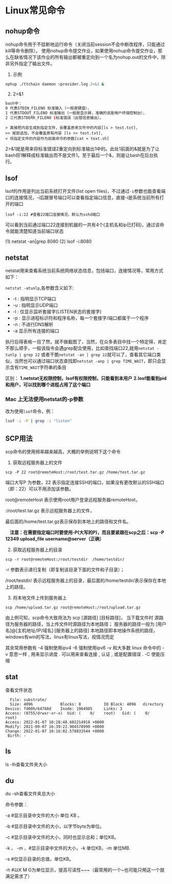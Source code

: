# Linux常见命令

## nohup命令

nohup命令用于不挂断地运行命令（关闭当前session不会中断改程序，只能通过kill等命令删除）。
使用nohup命令提交作业，如果使用nohup命令提交作业，那么在缺省情况下该作业的所有输出都被重定向到一个名为nohup.out的文件中，除非另外指定了输出文件。



1. 示例

```bash
nphup ./ttchain daemon >provider.log 2>&1 &
```



2. 2>&1

```bash
bash中：
0 代表STDIN_FILENO 标准输入（一般是键盘），
1 代表STDOUT_FILENO 标准输出（一般是显示屏，准确的说是用户终端控制台），
2 三代表STDERR_FILENO (标准错误（出错信息输出）。
```

```
> 直接把内容生成到指定文件，会覆盖原来文件中的内容[ls > test.txt],
>> 尾部追加，不会覆盖原有内容 [ls >> test.txt],
< 将指定文件的内容作为前面命令的参数[cat < text.sh]
```

2>&1就是用来将标准错误2重定向到标准输出1中的。此处1前面的&就是为了让bash将1解释成标准输出而不是文件1。至于最后一个&，则是让bash在后台执行。





## lsof

lsof的作用是列出当前系统打开文件(list open files)，不过通过`-i`参数也能查看端口的连接情况，-i后跟冒号端口可以查看指定端口信息，直接-i是系统当前所有打开的端口

`lsof -i:22 #查看22端口连接情况，默认为sshd端口` 



可以看到当前通过端口22连接到机器的一共有4个(主机名和ip已打码)，通过该命令就能清楚知道当前端口状态

 

(1) netstat -an|grep 8080
(2) lsof -i:8080

## netstat

netstat用来查看系统当前系统网络状态信息，包括端口，连接情况等，常用方式如下：

`netstat -atunlp`,各参数含义如下:

- -t : 指明显示TCP端口
- -u : 指明显示UDP端口
- -l : 仅显示监听套接字(LISTEN状态的套接字)
- -p : 显示进程标识符和程序名称，每一个套接字/端口都属于一个程序
- -n : 不进行DNS解析
- -a 显示所有连接的端口

执行后得表格一目了然，就不做截图了，当然，在众多表目中找一个特定得，肯定不那么顺手，一般该指令会遇grep配合使用，比如查找端口22,就用`netstat -tunlp | grep 22` 或者干脆`netstat -an | grep 22`就可以了，查看其它端口类似，当然也可以通过端口状态查找即`netstat -anp | grep TIME_WAIT`，即只会显示含有`TIME_WAIT`字符串的条目



区别：
**1.netstat无权限控制，lsof有权限控制，只能看到本用户**
**2.losf能看到pid和用户，可以找到哪个进程占用了这个端口**



### Mac 上无法使用netstat的-p参数

改为使用`lsof`命令，例：

```bash
lsof -i -P | grep -i "listen"
```

## SCP用法

scp命令的使用频率越来越高，大概的举例说明下这个命令

1. 获取远程服务器上的文件

```
scp -P 22 root@remoteHost:/root/test.tar.gz /home/test.tar.gz
```

端口大写P 为参数，22 表示指定连接SSH的端口，如果没有更改默认的SSH端口（即：22）可以不用添加该参数。

 root@remoteHost 表示使用root用户登录远程服务器remoteHost，

:/root/test.tar.gz 表示远程服务器上的文件，

最后面的/home/test.tar.gz表示保存到本地上的路径和文件名。

　**注意：在需要指定端口时要使用-P(大写的P)，而且要紧跟在scp之后：scp -P 12349 upload_file username@server（正确）**

2. 获取远程服务器上的目录

```
scp -r root@remoteHost:/root/testdir  /home/testdir/
```

-r 参数表示递归复制（即复制该目录下面的文件和子目录）；

/root/testdir/ 表示远程服务器上的目录，最后面的/home/testdir/表示保存在本地上的路径。



3. 将本地文件上传到服务器上

```
scp /home/upload.tar.gz root@remoteHost:/root/upload.tar.gz
```

由上例可知，scp命令大致用法为 scp [源路径] [目标路径]，
当下载文件时 源路径为服务器的路径，当上传文件时源路径为本地路径；
服务器的路径一般为 [用户名]@[主机地址/IP/域名]:[服务器上的路径]
本地路径即本地操作系统的路径，windows有win的写法，linux有linux写法，视情况而定

其余常用参数有
-4 强制使用ipv4
-6 强制使用ipv6
-v 和大多数 linux 命令中的 -v 意思一样 , 用来显示进度 . 可以用来查看连接 , 认证 , 或是配置错误 .
-C 使能压缩



## stat

查看文件状态

```
  File: substrate/
  Size: 4096            Blocks: 8          IO Block: 4096   directory
Device: fd00h/64768d    Inode: 1964985     Links: 3
Access: (0755/drwxr-xr-x)  Uid: (    0/    root)   Gid: (    0/    root)
Access: 2022-01-07 10:28:48.602214918 +0800
Modify: 2021-09-07 16:39:22.904578990 +0800
Change: 2022-01-07 10:16:02.578833544 +0800
 Birth: -
```



## ls

ls -lh查看文件夹大小



## du

du -sh查看文件夹总大小

命令参数：

-a   #显示目录中文件的大小  单位 KB 。

-b  #显示目录中文件的大小，以字节byte为单位。

-c  #显示目录中文件的大小，同时也显示总和；单位KB。

-k 、 -m  、#显示目录中文件的大小，-k 单位KB，-m 单位MB.

-s  #仅显示目录的总值，单位KB。

-h  #以K  M  G为单位显示，提高可读性~~~（最常用的一个~也可能只用这一个就满足需求了）